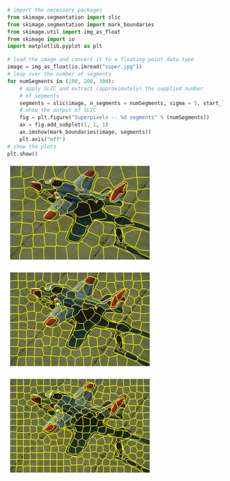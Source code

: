 ```python
# import the necessary packages
from skimage.segmentation import slic
from skimage.segmentation import mark_boundaries
from skimage.util import img_as_float
from skimage import io
import matplotlib.pyplot as plt


```


```python
# load the image and convert it to a floating point data type
image = img_as_float(io.imread("super.jpg"))
# loop over the number of segments
for numSegments in (100, 200, 300):
	# apply SLIC and extract (approximately) the supplied number
	# of segments
	segments = slic(image, n_segments = numSegments, sigma = 5, start_label = 1)
	# show the output of SLIC
	fig = plt.figure("Superpixels -- %d segments" % (numSegments))
	ax = fig.add_subplot(1, 1, 1)
	ax.imshow(mark_boundaries(image, segments))
	plt.axis("off")
# show the plots
plt.show()
```


    
![png](output_1_0.png)
    



    
![png](output_1_1.png)
    



    
![png](output_1_2.png)
    



```python

```
